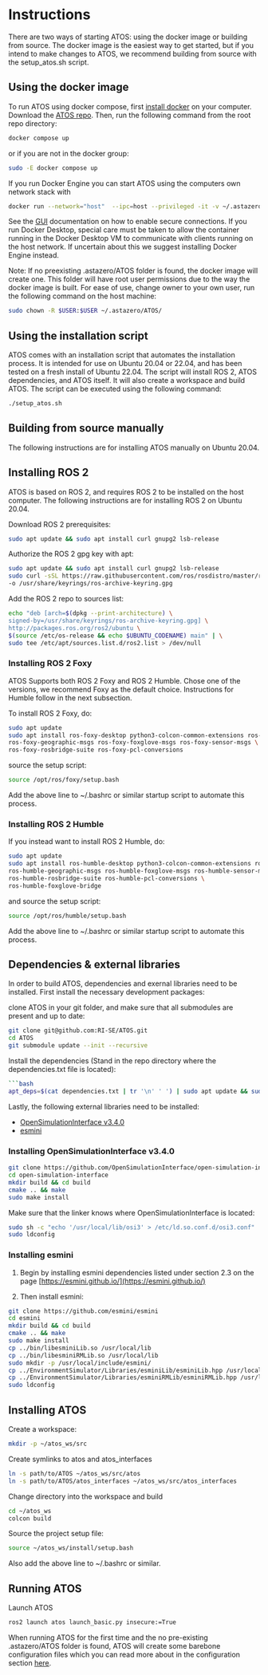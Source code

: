 # Instructions
There are two ways of starting ATOS: using the docker image or building from source. The docker image is the easiest way to get started, but if you intend to make changes to ATOS, we recommend building from source with the setup_atos.sh script.

## <a name="docker"></a> Using the docker image
To run ATOS using docker compose, first [install docker](https://docs.docker.com/engine/install/) on your computer. Download the [ATOS repo](https://github.com/RI-SE/ATOS). Then, run the following command from the root repo directory:
```bash
docker compose up
```
or if you are not in the docker group:
```bash
sudo -E docker compose up
```

If you run Docker Engine you can start ATOS using the computers own network stack with
```bash
docker run --network="host"  --ipc=host --privileged -it -v ~/.astazero/ATOS/:/root/.astazero/ATOS/ astazero/atos_docker_env:latest bash -c "source /root/atos_ws/install/setup.sh ; ros2 launch atos launch_basic.py insecure:=True"
```
See the [GUI](../Usage/GUI/foxglove.md) documentation on how to enable secure connections. 
If you run Docker Desktop, special care must be taken to allow the container running in the Docker Desktop VM to communicate with clients running on the host network. If uncertain about this we suggest installing Docker Engine instead. 

Note: If no preexisting .astazero/ATOS folder is found, the docker image will create one. This folder will have root user permissions due to the way the docker image is built. For ease of use, change owner to your own user, run the following command on the host machine:
```bash 
sudo chown -R $USER:$USER ~/.astazero/ATOS/
```

## <a name="Installation script"></a> Using the installation script
ATOS comes with an installation script that automates the installation process. It is intended for use on Ubuntu 20.04 or 22.04, and has been tested on a fresh install of Ubuntu 22.04. The script will install ROS 2, ATOS dependencies, and ATOS itself. It will also create a workspace and build ATOS. The script can be executed using the following command:
```bash
./setup_atos.sh
```

## <a name="Native build"></a> Building from source manually
The following instructions are for installing ATOS manually on Ubuntu 20.04.

## <a name="ros2"></a> Installing ROS 2

ATOS is based on ROS 2, and requires ROS 2 to be installed on the host computer. The following instructions are for installing ROS 2 on Ubuntu 20.04.

Download ROS 2 prerequisites:
```bash
sudo apt update && sudo apt install curl gnupg2 lsb-release
```

Authorize the ROS 2 gpg key with apt:
```bash
sudo apt update && sudo apt install curl gnupg2 lsb-release
sudo curl -sSL https://raw.githubusercontent.com/ros/rosdistro/master/ros.key  \
-o /usr/share/keyrings/ros-archive-keyring.gpg
```

Add the ROS 2 repo to sources list:

```bash
echo "deb [arch=$(dpkg --print-architecture) \
signed-by=/usr/share/keyrings/ros-archive-keyring.gpg] \
http://packages.ros.org/ros2/ubuntu \
$(source /etc/os-release && echo $UBUNTU_CODENAME) main" | \
sudo tee /etc/apt/sources.list.d/ros2.list > /dev/null
```
### Installing ROS 2 Foxy
ATOS Supports both ROS 2 Foxy and ROS 2 Humble. Chose one of the versions, we recommend Foxy as the default choice.
 Instructions for Humble follow in the next subsection.

 To install ROS 2 Foxy, do:
```bash
sudo apt update
sudo apt install ros-foxy-desktop python3-colcon-common-extensions ros-foxy-nav-msgs \
ros-foxy-geographic-msgs ros-foxy-foxglove-msgs ros-foxy-sensor-msgs \
ros-foxy-rosbridge-suite ros-foxy-pcl-conversions
```

source the setup script:
```bash
source /opt/ros/foxy/setup.bash
```
Add the above line to ~/.bashrc or similar startup script to automate this process.

### Installing ROS 2 Humble
If you instead want to install ROS 2 Humble, do:
```bash
sudo apt update
sudo apt install ros-humble-desktop python3-colcon-common-extensions ros-humble-nav-msgs \
ros-humble-geographic-msgs ros-humble-foxglove-msgs ros-humble-sensor-msgs \
ros-humble-rosbridge-suite ros-humble-pcl-conversions \
ros-humble-foxglove-bridge
```

and source the setup script:
```bash
source /opt/ros/humble/setup.bash
```
Add the above line to ~/.bashrc or similar startup script to automate this process.

## <a name="dependencies"></a> Dependencies & external libraries
In order to build ATOS, dependencies and exernal libraries need to be installed. First install the necessary development packages:

clone ATOS in your git folder, and make sure that all submodules are present and up to date:
```bash
git clone git@github.com:RI-SE/ATOS.git
cd ATOS
git submodule update --init --recursive
```

Install the dependencies (Stand in the repo directory where the dependencies.txt file is located):
```bash
```bash
apt_deps=$(cat dependencies.txt | tr '\n' ' ') | sudo apt update && sudo apt install -y ${apt_deps}
```


Lastly, the following external libraries need to be installed:

- [OpenSimulationInterface v3.4.0](https://github.com/OpenSimulationInterface/open-simulation-interface)
- [esmini](https://github.com/esmini/esmini)

### <a name="osi"></a> Installing OpenSimulationInterface v3.4.0

```bash
git clone https://github.com/OpenSimulationInterface/open-simulation-interface.git -b v3.4.0
cd open-simulation-interface
mkdir build && cd build
cmake .. && make
sudo make install
```

Make sure that the linker knows where OpenSimulationInterface is located:
```bash
sudo sh -c "echo '/usr/local/lib/osi3' > /etc/ld.so.conf.d/osi3.conf"
sudo ldconfig
```

### <a name="esmini"></a> Installing esmini
1. Begin by installing esmini dependencies listed under section 2.3 on the page [https://esmini.github.io/](https://esmini.github.io/)

2. Then install esmini:
```bash
git clone https://github.com/esmini/esmini
cd esmini
mkdir build && cd build
cmake .. && make
sudo make install
cp ../bin/libesminiLib.so /usr/local/lib
cp ../bin/libesminiRMLib.so /usr/local/lib
sudo mkdir -p /usr/local/include/esmini/
cp ../EnvironmentSimulator/Libraries/esminiLib/esminiLib.hpp /usr/local/include/esmini/
cp ../EnvironmentSimulator/Libraries/esminiRMLib/esminiRMLib.hpp /usr/local/include/esmini/
sudo ldconfig
```

## <a name="installing"></a> Installing ATOS

Create a workspace:
```bash
mkdir -p ~/atos_ws/src
```

Create symlinks to atos and atos_interfaces
```bash
ln -s path/to/ATOS ~/atos_ws/src/atos
ln -s path/to/ATOS/atos_interfaces ~/atos_ws/src/atos_interfaces
```

Change directory into the workspace and build
```bash
cd ~/atos_ws
colcon build
```

Source the project setup file:
```bash
source ~/atos_ws/install/setup.bash
```
Also add the above line to ~/.bashrc or similar.

## <a name="running"></a> Running ATOS
Launch ATOS
```bash
ros2 launch atos launch_basic.py insecure:=True
```
When running ATOS for the first time and the no pre-existing .astazero/ATOS folder is found, ATOS will create some barebone configuration files which you can read more about in the configuration section [here](../Usage/How-to/configuration.md).
